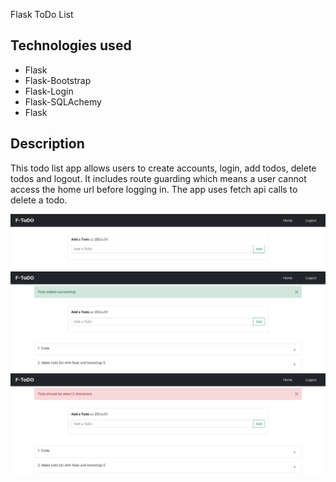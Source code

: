 Flask ToDo List

## Technologies used
- Flask
- Flask-Bootstrap
- Flask-Login
- Flask-SQLAchemy
- Flask

## Description
This todo list app allows users to create accounts, login, add todos, delete todos and logout. It includes route guarding which means a user cannot access the home url before logging in. The app uses fetch api calls to delete a todo.

![homepage](app/static/images/1.png)
![homepage](app/static/images/2.png)
![homepage](app/static/images/3.png)